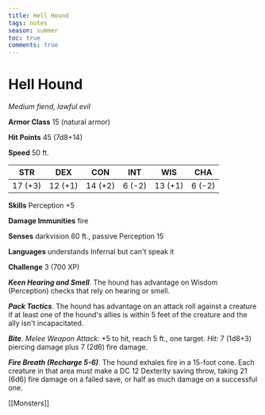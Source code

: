 ---title: Hell Houndtags: notesseason: summertoc: truecomments: true---
# Hell Hound

*Medium fiend, lawful evil*

**Armor Class** 15 (natural armor)

**Hit Points** 45 (7d8+14)

**Speed** 50 ft.

| STR     | DEX     | CON     | INT    | WIS     | CHA    |
|---------|---------|---------|--------|---------|--------|
| 17 (+3) | 12 (+1) | 14 (+2) | 6 (-2) | 13 (+1) | 6 (-2) |

**Skills** Perception +5

**Damage Immunities** fire

**Senses** darkvision 60 ft., passive Perception 15

**Languages** understands Infernal but can't speak it

**Challenge** 3 (700 XP)

***Keen Hearing and Smell***. The hound has advantage on Wisdom (Perception) checks that rely on hearing or smell.

***Pack Tactics***. The hound has advantage on an attack roll against a creature if at least one of the hound's allies is within 5 feet of the creature and the ally isn't incapacitated.


***Bite***. *Melee Weapon Attack:* +5 to hit, reach 5 ft., one target. *Hit:* 7 (1d8+3) piercing damage plus 7 (2d6) fire damage.

***Fire Breath (Recharge 5-6)***. The hound exhales fire in a 15-foot cone. Each creature in that area must make a DC 12 Dexterity saving throw, taking 21 (6d6) fire damage on a failed save, or half as much damage on a successful one.


[[Monsters]]
